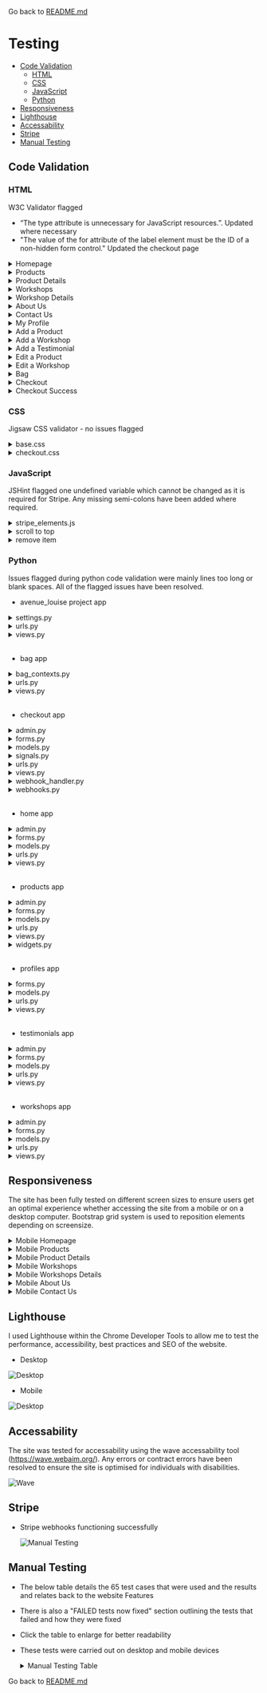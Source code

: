 Go back to [README.md](/README.md)

# Testing
- [Code Validation](#code-validation)
    - [HTML](#html)
    - [CSS](#css)
    - [JavaScript](#JavaScript)
    - [Python](#python)
- [Responsiveness](#Responsiveness)
- [Lighthouse](#Lighthouse)
- [Accessability](#Accessability)
- [Stripe](#Stripe)
- [Manual Testing](#manual-testing)


## Code Validation
### HTML

W3C Validator flagged 
- “The type attribute is unnecessary for JavaScript resources.”. Updated where necessary
- "The value of the for attribute of the label element must be the ID of a non-hidden form control." Updated the checkout page

<details>
    <summary>Homepage</summary>

![Homepage](documentation/HTML/Homepage.png)
</details>

<details>
    <summary>Products</summary>

![Products](documentation/HTML/products.png)
</details>

<details>
    <summary>Product Details</summary>

![Product Details](documentation/HTML/product_details.png)
</details>

<details>
    <summary>Workshops</summary>

![Workshops](documentation/HTML/workshops.png)
</details>

<details>
    <summary>Workshop Details</summary>

![Workshop Details](documentation/HTML/workshop_details.png)
</details>

<details>
    <summary>About Us</summary>

![About Us](documentation/HTML/about_us.png)
</details>

<details>
    <summary>Contact Us</summary>

![Contact Us](documentation/HTML/contact_us.png)
</details>

<details>
    <summary>My Profile</summary>

![My Profile](documentation/HTML/profile.png)
</details>

<details>
    <summary>Add a Product</summary>

![Add a Product](documentation/HTML/add_product.png)
&nbsp;

HTML validation flagged an issue with a duplicated id (id="id_image"). Following investigation this is being generated in the custom_clearable_file_input.html file. Further research required to fix
</details>

<details>
    <summary>Add a Workshop</summary>

![Add a Workshop](documentation/HTML/add_workshop.png)
</details>

<details>
    <summary>Add a Testimonial</summary>

![Add a Testimonial](documentation/HTML/add_testimonial.png)
</details>

<details>
    <summary>Edit a Product</summary>

![Edit a Product](documentation/HTML/edit_product.png)
&nbsp;

HTML validation flagged an issue with a duplicated id (id="id_image"). Following investigation this is being generated in the custom_clearable_file_input.html file. Further research required to fix
</details>

<details>
    <summary>Edit a Workshop</summary>

![Edit a Workshop](documentation/HTML/edit_workshop.png)
</details>

<details>
    <summary>Bag</summary>

![Bag](documentation/HTML/bag.png)
</details>

<details>
    <summary>Checkout</summary>

![Checkout](documentation/HTML/checkout.png)
</details>

<details>
    <summary>Checkout Success</summary>

![Checkout Success](documentation/HTML/checkout_success.png)
</details>

### CSS

Jigsaw CSS validator - no issues flagged

<details>
    <summary>base.css</summary>

![base.css](documentation/CSS/base.css.png)
</details>

<details>
    <summary>checkout.css</summary>

![checkout.css](documentation/CSS/checkout.css.png)
</details>

### JavaScript

JSHint flagged one undefined variable which cannot be changed as it is required for Stripe. Any missing semi-colons have been added where required.

<details>
    <summary>stripe_elements.js</summary>

![stripe_elements.js](documentation/images/javascript.png)
</details>

<details>
    <summary>scroll to top</summary>

![scroll to top](documentation/images/scroll_top.png)
</details>

<details>
    <summary>remove item</summary>

![remove item](documentation/images/remove_item.png)
</details>

### Python

Issues flagged during python code validation were mainly lines too long or blank spaces. All of the flagged issues have been resolved.

- avenue_louise project app

<details>
    <summary>settings.py</summary>

![settings.py](documentation/python/avelou_settings.py.png)
</details>

<details>
    <summary>urls.py</summary>

![urls.py](documentation/python/avelou_urls.py.png)
</details>

<details>
    <summary>views.py</summary>

![views.py](documentation/python/avelou_views.py.png)
</details>
&nbsp;

- bag app

<details>
    <summary>bag_contexts.py</summary>

![bag_contents.py](documentation/python/bag_contexts.py.png)
</details>

<details>
    <summary>urls.py</summary>

![urls.py](documentation/python/bag_urls.py.png)
</details>

<details>
    <summary>views.py</summary>

![views.py](documentation/python/bag_views.py.png)
</details>
&nbsp;

- checkout app

<details>
    <summary>admin.py</summary>

![admin.py](documentation/python/checkout_admin.py.png)
</details>

<details>
    <summary>forms.py</summary>

![forms.py](documentation/python/checkout_forms.py.png)
</details>

<details>
    <summary>models.py</summary>

![models.py](documentation/python/checkout_models.py.png)
</details>

<details>
    <summary>signals.py</summary>

![signals.py](documentation/python/checkout_signals.py.png)
</details>

<details>
    <summary>urls.py</summary>

![urls.py](documentation/python/checkout_urls.py.png)
</details>

<details>
    <summary>views.py</summary>

![views.py](documentation/python/checkout_views.py.png)
</details>

<details>
    <summary>webhook_handler.py</summary>

![webhook_handler.py](documentation/python/checkout_webhook_handler.py.png)
</details>

<details>
    <summary>webhooks.py</summary>

![webhooks.py](documentation/python/checkout_webhooks.py.png)
</details>
&nbsp;

- home app

<details>
    <summary>admin.py</summary>

![admin.py](documentation/python/home_admin.py.png)
</details>

<details>
    <summary>forms.py</summary>

![forms.py](documentation/python/home_forms.py.png)
</details>

<details>
    <summary>models.py</summary>

![models.py](documentation/python/home_models.py.png)
</details>

<details>
    <summary>urls.py</summary>

![urls.py](documentation/python/home_urls.py.png)
</details>

<details>
    <summary>views.py</summary>

![views.py](documentation/python/home_views.py.png)
</details>
&nbsp;

- products app

<details>
    <summary>admin.py</summary>

![admin.py](documentation/python/products_admin.py.png)
</details>

<details>
    <summary>forms.py</summary>

![forms.py](documentation/python/products_forms.py.png)
</details>

<details>
    <summary>models.py</summary>

![models.py](documentation/python/products_models.py.png)
</details>

<details>
    <summary>urls.py</summary>

![urls.py](documentation/python/products_urls.py.png)
</details>

<details>
    <summary>views.py</summary>

![views.py](documentation/python/products_views.py.png)
</details>

<details>
    <summary>widgets.py</summary>

![widgets.py](documentation/python/products_widgets.py.png)
</details>
&nbsp;

- profiles app

<details>
    <summary>forms.py</summary>

![forms.py](documentation/python/profiles_forms.py.png)
</details>

<details>
    <summary>models.py</summary>

![models.py](documentation/python/profiles_models.py.png)
</details>

<details>
    <summary>urls.py</summary>

![urls.py](documentation/python/profiles_urls.py.png)
</details>

<details>
    <summary>views.py</summary>

![views.py](documentation/python/profiles_views.py.png)
</details>
&nbsp;

- testimonials app

<details>
    <summary>admin.py</summary>

![admin.py](documentation/python/testimonials_admin.py.png)
</details>

<details>
    <summary>forms.py</summary>

![forms.py](documentation/python/testimonials_forms.py.png)
</details>

<details>
    <summary>models.py</summary>

![models.py](documentation/python/testimonials_models.py.png)
</details>

<details>
    <summary>urls.py</summary>

![urls.py](documentation/python/testimonials_urls.py.png)
</details>

<details>
    <summary>views.py</summary>

![views.py](documentation/python/testimonials_views.py.png)
</details>
&nbsp;

- workshops app

<details>
    <summary>admin.py</summary>

![admin.py](documentation/python/workshops_admin.py.png)
</details>

<details>
    <summary>forms.py</summary>

![forms.py](documentation/python/workshops_forms.py.png)
</details>

<details>
    <summary>models.py</summary>

![models.py](documentation/python/workshops_models.py.png)
</details>

<details>
    <summary>urls.py</summary>

![urls.py](documentation/python/workshops_urls.py.png)
</details>

<details>
    <summary>views.py</summary>

![views.py](documentation/python/workshops_views.py.png)
</details>


## Responsiveness

The site has been fully tested on different screen sizes to ensure users get an optimal experience whether accessing the site from a mobile or on a desktop computer. Bootstrap grid system is used to reposition elements depending on screensize. 

<details>
    <summary>Mobile Homepage</summary>

![Mobile Homepage](documentation/mobile/home-mob.jpg)
</details>

<details>
    <summary>Mobile Products</summary>

![Mobile Products](documentation/mobile/products-mob.jpg)
</details>

<details>
    <summary>Mobile Product Details</summary>

![Mobile Product Details](documentation/mobile/product-details-mob.jpg)
</details>

<details>
    <summary>Mobile Workshops</summary>

![Mobile Workshops](documentation/mobile/workshops-mob.jpg)
</details>

<details>
    <summary>Mobile Workshops Details</summary>

![Mobile Workshops Details](documentation/mobile/workshop_details-mob.jpg)
</details>

<details>
    <summary>Mobile About Us</summary>

![Mobile About Us](documentation/mobile/about-mob-bug.jpg)
</details>

<details>
    <summary>Mobile Contact Us</summary>

![Mobile Contact Us](documentation/mobile/contact-mob.jpg)
</details>

## Lighthouse

I used Lighthouse within the Chrome Developer Tools to allow me to test the performance, accessibility, best practices and SEO of the website.

 - Desktop

 ![Desktop](documentation/images/lighthouse_desktop.png)

 - Mobile

 ![Desktop](documentation/images/lighthouse_mobile.png)

## Accessability

The site was tested for accessability using the wave accessability tool (https://wave.webaim.org/). Any errors or contract errors have been resolved to ensure the site is optimised for individuals with disabilities.

 ![Wave](documentation/images/wave.png)


## Stripe

- Stripe webhooks functioning successfully

    ![Manual Testing](documentation/images/stripe.png)

## Manual Testing

- The below table details the 65 test cases that were used and the results and relates back to the website Features
- There is also a "FAILED tests now fixed" section outlining the tests that failed and how they were fixed
- Click the table to enlarge for better readability
- These tests were carried out on desktop and mobile devices

    <details>
    <summary>Manual Testing Table</summary>

    ![Manual Testing](documentation/images/testing-al.png)
    </details>




Go back to [README.md](/README.md)